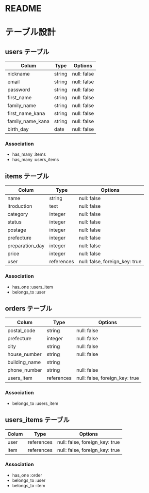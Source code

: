 # README

# テーブル設計

## users テーブル

| Colum            | Type       | Options                        |
| ---------------- | ---------- | ------------------------------ |
| nickname         | string     | null: false                    |
| email            | string     | null: false                    |
| password         | string     | null: false                    |
| first_name       | string     | null: false                    |
| family_name      | string     | null: false                    |
| first_name_kana  | string     | null: false                    |
| family_name_kana | string     | null: false                    |
| birth_day        | date       | null: false                    |

### Association

- has_many :items
- has_many :users_items

## items テーブル

| Colum           | Type       | Options                        |
| --------------- | ---------- | ------------------------------ |
| name            | string     | null: false                    |
| itroduction     | text       | null: false                    |
| category        | integer    | null: false                    |
| status          | integer    | null: false                    |
| postage         | integer    | null: false                    |
| prefecture      | integer    | null: false                    |
| preparation_day | integer    | null: false                    |
| price           | integer    | null: false                    |
| user            | references | null: false, foreign_key: true |

### Association

- has_one :users_item
- belongs_to :user

## orders テーブル

| Colum           | Type       | Options                        |
| --------------- | ---------- | ------------------------------ |
| postal_code     | string     | null: false                    |
| prefecture      | integer    | null: false                    |
| city            | string     | null: false                    |
| house_number    | string     | null: false                    |
| building_name   | string     |                                |
| phone_number    | string     | null: false                    |
| users_item      | references | null: false, foreign_key: true |

### Association

- belongs_to :users_item

## users_items テーブル

| Colum           | Type       | Options                        |
| --------------- | ---------- | ------------------------------ |
| user            | references | null: false, foreign_key: true |
| item            | references | null: false, foreign_key: true |

### Association

- has_one :order
- belongs_to :user
- belongs_to :item